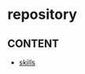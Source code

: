 # repository

## CONTENT
* [skills](https://github.com/fangchunsheng/repository/tree/master/skills/markdown/tests "skills")

